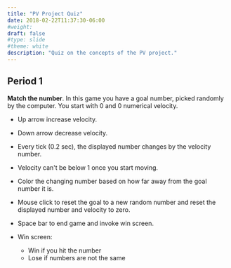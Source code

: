 ```yaml
---
title: "PV Project Quiz"
date: 2018-02-22T11:37:30-06:00
#weight: 
draft: false
#type: slide
#theme: white
description: "Quiz on the concepts of the PV project."
---
```


## Period 1

**Match the number**. In this game you have a goal number, picked
randomly by the computer. You start with 0 and 0 numerical velocity. 

* Up arrow increase velocity.
* Down arrow decrease velocity.
* Every tick (0.2 sec), the displayed number changes by the velocity number.
* Velocity can't be below 1 once you start moving.
* Color the changing number based on how far away from the goal number it is.
* Mouse click to reset the goal to a new random number and reset the displayed number and velocity to zero.
* Space bar to end game and invoke win screen.
* Win screen:

    + Win if you hit the number
    + Lose if numbers are not the same
    
